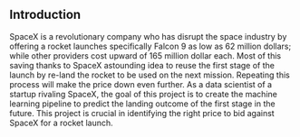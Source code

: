 

## Introduction

SpaceX is a revolutionary company who has disrupt the space industry by offering a rocket launches specifically Falcon 9 as low as 62 million dollars; while other providers cost upward of 165 million dollar each. Most of this saving thanks to SpaceX astounding idea to reuse the first stage of the launch by re-land the rocket to be used on the next mission. Repeating this process will make the price down even further. As a data scientist of a startup rivaling SpaceX, the goal of this project is to create the machine learning pipeline to predict the landing outcome of the first stage in the future. This project is crucial in identifying the right price to bid against SpaceX for a rocket launch.



